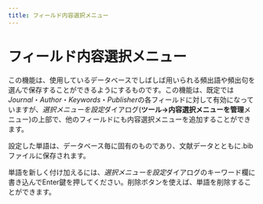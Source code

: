 ```yaml
---
title: フィールド内容選択メニュー
---
```


# フィールド内容選択メニュー

この機能は、使用しているデータベースでしばしば用いられる頻出語や頻出句を選んで保存することができるようにするものです。この機能は、既定では*Journal*・*Author*・*Keywords*・*Publisher*の各フィールドに対して有効になっていますが、*選択メニューを設定*ダイアログ(**ツール→内容選択メニューを管理**メニュー)の上部で、他のフィールドにも内容選択メニューを追加することができます。

設定した単語は、データベース毎に固有のものであり、文献データとともに.bibファイルに保存されます。

単語を新しく付け加えるには、*選択メニューを設定*ダイアログのキーワード欄に書き込んでEnter鍵を押してください。削除ボタンを使えば、単語を削除することができます。
